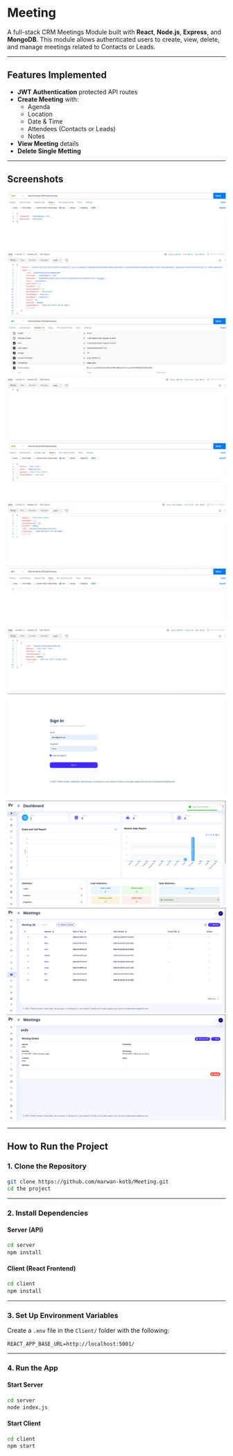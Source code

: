 # Meeting

A full-stack CRM Meetings Module built with **React**, **Node.js**, **Express**, and **MongoDB**. This module allows authenticated users to create, view, delete, and manage meetings related to Contacts or Leads.

---

##  Features Implemented

- **JWT Authentication** protected API routes
- **Create Meeting** with:
  - Agenda
  - Location
  - Date & Time
  - Attendees (Contacts or Leads)
  - Notes
- **View Meeting** details
- **Delete Single Metting**
---

## Screenshots

![1](screenShots/1.png)
![2](screenShots/2.png)
![3](screenShots/3.png)
![4](screenShots/4.png)
![6](screenShots/6.png)
![7](screenShots/7.png)
![8](screenShots/8.png)
![9](screenShots/9.png)


---

## How to Run the Project

### 1. Clone the Repository
```bash
git clone https://github.com/marwan-kotb/Meeting.git
cd the project
```

---

### 2. Install Dependencies

#### Server (API)
```bash
cd server
npm install
```

#### Client (React Frontend)
```bash
cd client
npm install
```

---

### 3. Set Up Environment Variables

Create a `.env` file in the `Client/` folder with the following:

```env
REACT_APP_BASE_URL=http://localhost:5001/
```
---

### 4. Run the App

#### Start Server
```bash
cd server
node index.js
```

#### Start Client
```bash
cd client
npm start
```

